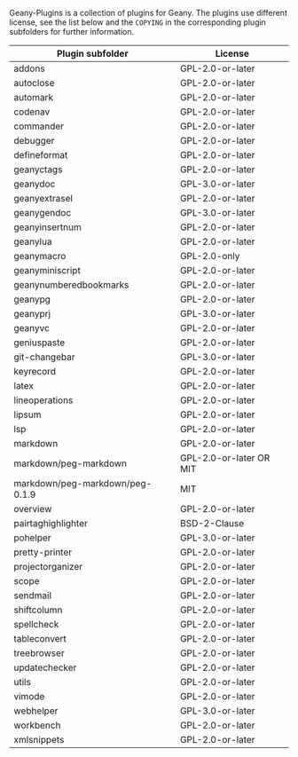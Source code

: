 Geany-Plugins is a collection of plugins for Geany.
The plugins use different license, see the list below and the `COPYING` in the corresponding plugin subfolders for further information.

| Plugin subfolder                 | License                    |
| -------------------------------- | -------------------------- |
| addons                           | GPL-2.0-or-later           |
| autoclose                        | GPL-2.0-or-later           |
| automark                         | GPL-2.0-or-later           |
| codenav                          | GPL-2.0-or-later           |
| commander                        | GPL-2.0-or-later           |
| debugger                         | GPL-2.0-or-later           |
| defineformat                     | GPL-2.0-or-later           |
| geanyctags                       | GPL-2.0-or-later           |
| geanydoc                         | GPL-3.0-or-later           |
| geanyextrasel                    | GPL-2.0-or-later           |
| geanygendoc                      | GPL-3.0-or-later           |
| geanyinsertnum                   | GPL-2.0-or-later           |
| geanylua                         | GPL-2.0-or-later           |
| geanymacro                       | GPL-2.0-only               |
| geanyminiscript                  | GPL-2.0-or-later           |
| geanynumberedbookmarks           | GPL-2.0-or-later           |
| geanypg                          | GPL-2.0-or-later           |
| geanyprj                         | GPL-3.0-or-later           |
| geanyvc                          | GPL-2.0-or-later           |
| geniuspaste                      | GPL-2.0-or-later           |
| git-changebar                    | GPL-3.0-or-later           |
| keyrecord                        | GPL-2.0-or-later           |
| latex                            | GPL-2.0-or-later           |
| lineoperations                   | GPL-2.0-or-later           |
| lipsum                           | GPL-2.0-or-later           |
| lsp                              | GPL-2.0-or-later           |
| markdown                         | GPL-2.0-or-later           |
| markdown/peg-markdown            | GPL-2.0-or-later OR MIT    |
| markdown/peg-markdown/peg-0.1.9  | MIT                        |
| overview                         | GPL-2.0-or-later           |
| pairtaghighlighter               | BSD-2-Clause               |
| pohelper                         | GPL-3.0-or-later           |
| pretty-printer                   | GPL-2.0-or-later           |
| projectorganizer                 | GPL-2.0-or-later           |
| scope                            | GPL-2.0-or-later           |
| sendmail                         | GPL-2.0-or-later           |
| shiftcolumn                      | GPL-2.0-or-later           |
| spellcheck                       | GPL-2.0-or-later           |
| tableconvert                     | GPL-2.0-or-later           |
| treebrowser                      | GPL-2.0-or-later           |
| updatechecker                    | GPL-2.0-or-later           |
| utils                            | GPL-2.0-or-later           |
| vimode                           | GPL-2.0-or-later           |
| webhelper                        | GPL-3.0-or-later           |
| workbench                        | GPL-2.0-or-later           |
| xmlsnippets                      | GPL-2.0-or-later           |

